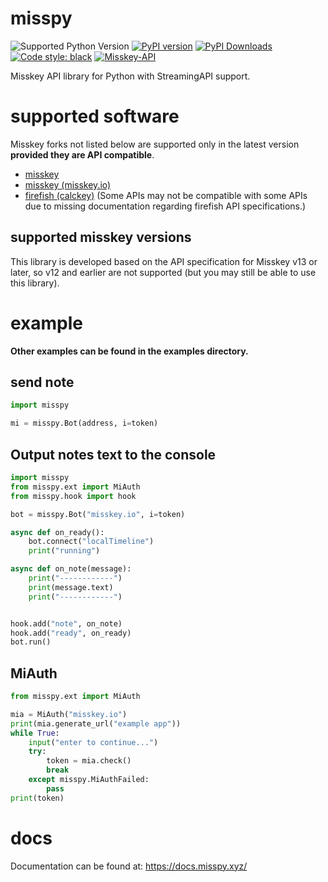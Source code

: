 # misspy
![Supported Python Version](https://img.shields.io/pypi/pyversions/misspy?style=flat-square) [![PyPI version](https://badge.fury.io/py/misspy.svg?style=flat-square)](https://badge.fury.io/py/misspy) [![PyPI Downloads](https://img.shields.io/pypi/dm/misspy.svg?style=flat-square)](https://badge.fury.io/py/misspy) 
[![Code style: black](https://img.shields.io/badge/code%20style-black-000000.svg?style=flat-square)](https://github.com/psf/black) 
[![Misskey-API](https://img.shields.io/badge/Misskey-555555.svg?logo=Misskey&style=flat-square)](https://misskey-hub.net)

Misskey API library for Python with StreamingAPI support.

# supported software
Misskey forks not listed below are supported only in the latest version **__provided they are API compatible__**.
* [misskey](https://github.com/misskey-dev/misskey)
* [misskey (misskey.io)](https://github.com/misskeyIO/misskey)
* [firefish (calckey)](https://codeberg.org/firefish/firefish) (Some APIs may not be compatible with some APIs due to missing documentation regarding firefish API specifications.)


## supported misskey versions
This library is developed based on the API specification for Misskey v13 or later, so v12 and earlier are not supported (but you may still be able to use this library).


# example
**Other examples can be found in the examples directory.**

## send note
```python
import misspy

mi = misspy.Bot(address, i=token)
```

## Output notes text to the console
```python
import misspy
from misspy.ext import MiAuth
from misspy.hook import hook

bot = misspy.Bot("misskey.io", i=token)

async def on_ready():
    bot.connect("localTimeline")
    print("running")

async def on_note(message):
    print("------------")
    print(message.text)
    print("------------")


hook.add("note", on_note)
hook.add("ready", on_ready)
bot.run()
```

## MiAuth
```python
from misspy.ext import MiAuth

mia = MiAuth("misskey.io")
print(mia.generate_url("example app"))
while True:
    input("enter to continue...")
    try:
        token = mia.check()
        break
    except misspy.MiAuthFailed:
        pass
print(token)
```


# docs
Documentation can be found at:
https://docs.misspy.xyz/
